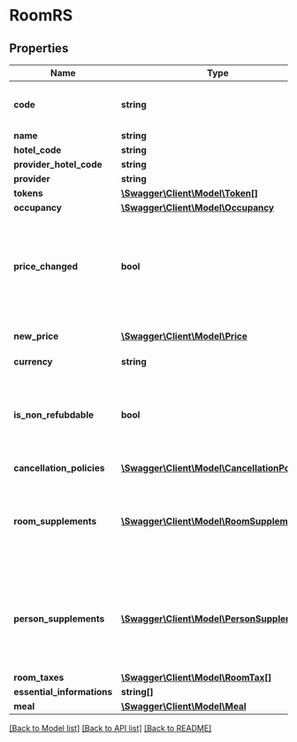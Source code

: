 # RoomRS

## Properties
Name | Type | Description | Notes
------------ | ------------- | ------------- | -------------
**code** | **string** | Unique code that identifies the room | 
**name** | **string** |  | 
**hotel_code** | **string** |  | 
**provider_hotel_code** | **string** |  | 
**provider** | **string** |  | 
**tokens** | [**\Swagger\Client\Model\Token[]**](Token.md) |  | 
**occupancy** | [**\Swagger\Client\Model\Occupancy**](Occupancy.md) |  | 
**price_changed** | **bool** | Indicates if the room has the same price as requested one or price has changed | 
**new_price** | [**\Swagger\Client\Model\Price**](Price.md) | New price, if price has changed | 
**currency** | **string** |  | 
**is_non_refubdable** | **bool** | Indicates explicitly if the reservation can be refunded or not after booking | 
**cancellation_policies** | [**\Swagger\Client\Model\CancellationPolicy[]**](CancellationPolicy.md) |  | 
**room_supplements** | [**\Swagger\Client\Model\RoomSupplement[]**](RoomSupplement.md) | Is an extra service per room such as:  Disney tickets, airport transfer an so on. | [optional] 
**person_supplements** | [**\Swagger\Client\Model\PersonSupplement[]**](PersonSupplement.md) | Is an extra service per person such as:  Disney tickets, airport transfer an so on. | [optional] 
**room_taxes** | [**\Swagger\Client\Model\RoomTax[]**](RoomTax.md) |  | [optional] 
**essential_informations** | **string[]** |  | [optional] 
**meal** | [**\Swagger\Client\Model\Meal**](Meal.md) |  | 

[[Back to Model list]](../README.md#documentation-for-models) [[Back to API list]](../README.md#documentation-for-api-endpoints) [[Back to README]](../README.md)


